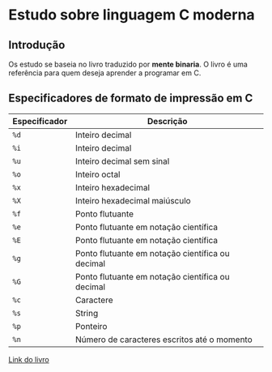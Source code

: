 # Estudo sobre linguagem C moderna

## Introdução

Os estudo se baseia no livro traduzido por __mente binaria__. O livro é uma referência para quem deseja aprender a programar em C.

## Especificadores de formato de impressão em C

| Especificador | Descrição |
| --- | --- |
| `%d` | Inteiro decimal |
| `%i` | Inteiro decimal |
| `%u` | Inteiro decimal sem sinal |
| `%o` | Inteiro octal |
| `%x` | Inteiro hexadecimal |
| `%X` | Inteiro hexadecimal maiúsculo |
| `%f` | Ponto flutuante |
| `%e` | Ponto flutuante em notação científica |
| `%E` | Ponto flutuante em notação científica |
| `%g` | Ponto flutuante em notação científica ou decimal |
| `%G` | Ponto flutuante em notação científica ou decimal |
| `%c` | Caractere |
| `%s` | String |
| `%p` | Ponteiro |
| `%n` | Número de caracteres escritos até o momento |

<!-- Link -->
[Link do livro](https://mentebinaria.gitbook.io/manual-da-linguagem-gnu-c)
